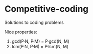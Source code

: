 # Competitive-coding
Solutions to coding problems

Nice properties:
1. gcd(P·N, P·M) = P·gcd(N, M)
2. lcm(P·N, P·M) = P·lcm(N, M)
